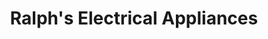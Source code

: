 ---
title: "Ralph's Electrical Appliances"
url: /mamaroneck/ralphs-electrical-appliances/
shop: Haushaltsgeräte
---